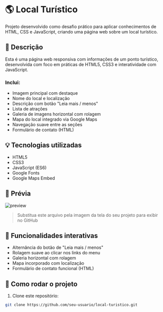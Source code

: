 # 🌎 Local Turístico

Projeto desenvolvido como desafio prático para aplicar conhecimentos de HTML, CSS e JavaScript, criando uma página web sobre um local turístico.

## 🧾 Descrição

Esta é uma página web responsiva com informações de um ponto turístico, desenvolvida com foco em práticas de HTML5, CSS3 e interatividade com JavaScript.

### Inclui:

- Imagem principal com destaque
- Nome do local e localização
- Descrição com botão "Leia mais / menos"
- Lista de atrações
- Galeria de imagens horizontal com rolagem
- Mapa do local integrado via Google Maps
- Navegação suave entre as seções
- Formulário de contato (HTML)

## 💡 Tecnologias utilizadas

- HTML5
- CSS3
- JavaScript (ES6)
- Google Fonts
- Google Maps Embed

## 📸 Prévia

![preview](./assets/preview.png)

> Substitua este arquivo pela imagem da tela do seu projeto para exibir no GitHub

## 🧭 Funcionalidades interativas

- Alternância do botão de "Leia mais / menos"
- Rolagem suave ao clicar nos links do menu
- Galeria horizontal com rolagem
- Mapa incorporado com localização
- Formulário de contato funcional (HTML)

## 📁 Como rodar o projeto

1. Clone este repositório:
```bash
git clone https://github.com/seu-usuario/local-turistico.git
